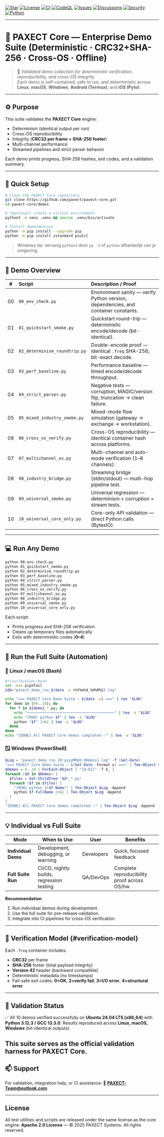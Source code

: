 [![Star](https://img.shields.io/badge/⭐%20Star-this%20repo-orange)](../../stargazers)
[![License](https://img.shields.io/badge/License-Apache_2.0-blue.svg)](../LICENSE)
[![CI](https://img.shields.io/badge/CI-passing-brightgreen.svg)](../../actions)
[![CodeQL](https://img.shields.io/badge/CodeQL-active-lightgrey.svg)](../../actions)
[![Issues](https://img.shields.io/badge/Issues-open-blue)](../../issues)
[![Discussions](https://img.shields.io/badge/Discuss-join-blue)](../../discussions)
[![Security](https://img.shields.io/badge/Security-responsible%20disclosure-informational)](../SECURITY.md)
[![Python](https://img.shields.io/badge/Python-3.12+-informational)](#)

---
# 🧠 PAXECT Core — Enterprise Demo Suite (Deterministic · CRC32+SHA-256 · Cross-OS · Offline)

> 💬 *Validated demo collection for deterministic verification, reproducibility, and cross-OS integrity.*  
> Each demo is self-contained, safe to run, and deterministic across **Linux**, **macOS**, **Windows**, **Android (Termux)**, and **iOS (Pyto)**.





---

## ⚙️ Purpose
This suite validates the **PAXECT Core** engine:

- Determinism (identical output per run)
- Cross-OS reproducibility
- Integrity (**CRC32 per frame + SHA-256 footer**)
- Multi-channel performance
- Streamed pipelines and strict parser behavior

Each demo prints progress, SHA-256 hashes, exit codes, and a validation summary.

---

## 🚀 Quick Setup

```bash
# Clone the PAXECT Core repository
git clone https://github.com/paxect/paxect-core.git
cd paxect-core/demos

# (Optional) create a virtual environment
python3 -m venv .venv && source .venv/bin/activate

# Install dependencies
python -m pip install --upgrade pip
python -m pip install zstandard psutil
````

> Windows tip: vervang `python3` door `py -3` of `python` afhankelijk van je omgeving.

---

## 🧩 Demo Overview

|  #  | Script                        | Description / Proof                                                                |
| :-: | :---------------------------- | :--------------------------------------------------------------------------------- |
|  00 | `00_env_check.py`             | Environment sanity — verify Python version, dependencies, and container constants. |
|  01 | `01_quickstart_smoke.py`      | Quickstart round-trip — deterministic encode/decode (bit-identical).               |
|  02 | `02_determinism_roundtrip.py` | Double-encode proof — identical `.freq` SHA-256; bit-exact decode.                 |
|  03 | `03_perf_baseline.py`         | Performance baseline — timed encode/decode throughput.                             |
|  04 | `04_strict_parser.py`         | Negative tests — corruption, MAGIC/version flip, truncation → clean failure.       |
|  05 | `05_mixed_industry_smoke.py`  | Mixed-mode flow simulation (gateway → exchange → workstation).                     |
|  06 | `06_cross_os_verify.py`       | Cross-OS reproducibility — identical container hash across platforms.              |
|  07 | `07_multichannel_os.py`       | Multi-channel and auto-mode verification (1–8 channels).                           |
|  08 | `08_industry_bridge.py`       | Streaming bridge (stdin/stdout) — multi-hop pipeline test.                         |
|  09 | `09_universal_smoke.py`       | Universal regression — determinism + corruption + stream tests.                    |
|  10 | `10_universal_core_only.py`   | Core-only API validation — direct Python calls (BytesIO).                          |

---

## 💻 Run Any Demo

```bash
python 00_env_check.py
python 01_quickstart_smoke.py
python 02_determinism_roundtrip.py
python 03_perf_baseline.py
python 04_strict_parser.py
python 05_mixed_industry_smoke.py
python 06_cross_os_verify.py
python 07_multichannel_os.py
python 08_industry_bridge.py
python 09_universal_smoke.py
python 10_universal_core_only.py
```

Each script:

* Prints progress and SHA-256 verification
* Cleans up temporary files automatically
* Exits with deterministic codes (**0–4**)

---

## 🧱 Run the Full Suite (Automation)

### 🐧 Linux / macOS (Bash)

```bash
#!/usr/bin/env bash
set -euo pipefail
LOG="paxect_demo_run_$(date -u +%Y%m%d_%H%M%S).log"

echo "=== PAXECT Core Demo Suite — $(date -u) ===" | tee "$LOG"
for demo in {00..10}; do
  for f in ${demo}_*.py; do
    echo "────────────────────────────────────────" | tee -a "$LOG"
    echo "[RUN] python $f" | tee -a "$LOG"
    python "$f" 2>&1 | tee -a "$LOG"
  done
done
echo "[DONE] All PAXECT Core demos completed ✅" | tee -a "$LOG"
```

### 🪟 Windows (PowerShell)

```powershell
$Log = "paxect_demo_run_{0:yyyyMMdd_HHmmss}.log" -f (Get-Date)
"=== PAXECT Core Demo Suite — $(Get-Date -Format u) ===" | Tee-Object $Log
$Demos = 0..10 | ForEach-Object { "{0:D2}" -f $_ }
foreach ($d in $Demos) {
  $files = Get-ChildItem "$d*_*.py"
  foreach ($f in $files) {
    "[RUN] python $($f.Name)" | Tee-Object $Log -Append
    python $f.FullName 2>&1 | Tee-Object $Log -Append
  }
}
"[DONE] All PAXECT Core demos completed ✅" | Tee-Object $Log -Append
```

---

## 💡 Individual vs Full Suite

| Mode                | When to Use                               | User       | Benefits                                    |
| ------------------- | ----------------------------------------- | ---------- | ------------------------------------------- |
| **Individual Demo** | Development, debugging, or learning       | Developers | Quick, focused feedback                     |
| **Full Suite Run**  | CI/CD, nightly builds, regression testing | QA/DevOps  | Complete reproducibility proof across OS/hw |

**Recommendation**

1. Run individual demos during development.
2. Use the full suite for pre-release validation.
3. Integrate into CI pipelines for cross-OS verification.

---

## 🧾 Verification Model {#verification-model}

Each `.freq` container includes:

* **CRC32** per frame
* **SHA-256** footer (total payload integrity)
* **Version 42** header (backward compatible)
* Deterministic metadata (no timestamps)
* Fail-safe exit codes: **0=OK**, **2=verify fail**, **3=I/O error**, **4=structural error**

---

## 🏁 Validation Status

✅ All 10 demos verified successfully on **Ubuntu 24.04 LTS (x86_64)** with **Python 3.12.3 / GCC 13.3.0**.
Results reproduced across **Linux, macOS, Windows** (bit-identical outputs).

This suite serves as the **official validation harness** for PAXECT Core.
---


## 📫 Support

For validation, integration help, or CI assistance:
📧 **[PAXECT-Team@outlook.com](mailto:PAXECT-Team@outlook.com)**




---

##  License

All test utilities and scripts are released under the same license as the core engine:
**Apache 2.0 License** — © 2025 PAXECT Systems. All rights reserved.








